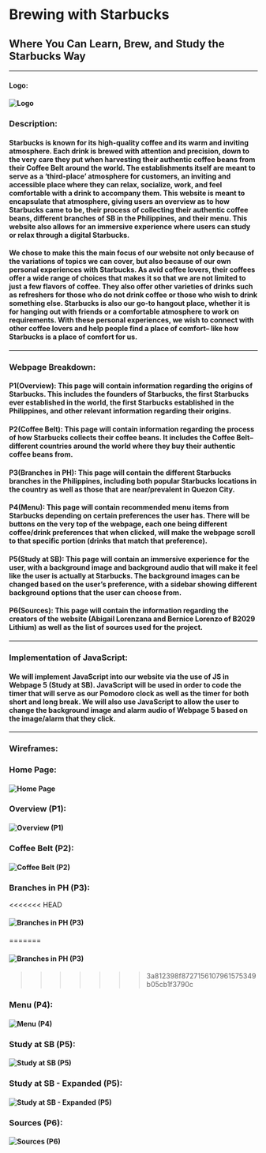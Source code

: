# Brewing with Starbucks 
## Where You Can Learn, Brew, and Study the Starbucks Way
*****
#### Logo: 
#### ![Logo](Assets/Logo.png)


### Description: 

#### Starbucks is known for its high-quality coffee and its warm and inviting atmosphere. Each drink is brewed with attention and precision, down to the very care they put when harvesting their authentic coffee beans from their Coffee Belt around the world. The establishments itself are meant to serve as a ‘third-place’ atmosphere for customers, an inviting and accessible place where they can relax, socialize, work, and feel comfortable with a drink to accompany them. This website is meant to encapsulate that atmosphere, giving users an overview as to how Starbucks came to be, their process of collecting their authentic coffee beans, different branches of SB in the Philippines, and their menu. This website also allows for an immersive experience where users can study or relax through a digital Starbucks.  

#### We chose to make this the main focus of our website not only because of the variations of topics we can cover, but also because of our own personal experiences with Starbucks. As avid coffee lovers, their coffees offer a wide range of choices that makes it so that we are not limited to just a few flavors of coffee. They also offer other varieties of drinks such as refreshers for those who do not drink coffee or those who wish to drink something else. Starbucks is also our go-to hangout place, whether it is for hanging out with friends or a comfortable atmosphere to work on requirements. With these personal experiences, we wish to connect with other coffee lovers and help people find a place of comfort– like how Starbucks is a place of comfort for us. 

*****
### Webpage Breakdown: 

#### P1(Overview): This page will contain information regarding the origins of Starbucks. This includes the founders of Starbucks, the first Starbucks ever established in the world, the first Starbucks established in the Philippines, and other relevant information regarding their origins. 

#### P2(Coffee Belt): This page will contain information regarding the process of how Starbucks collects their coffee beans. It includes the Coffee Belt– different countries around the world where they buy their authentic coffee beans from.

#### P3(Branches in PH): This page will contain the different Starbucks branches in the Philippines, including both popular Starbucks locations in the country as well as those that are near/prevalent in Quezon City.

#### P4(Menu): This page will contain recommended menu items from Starbucks depending on certain preferences the user has. There will be buttons on the very top of the webpage, each one being different coffee/drink preferences that when clicked, will make the webpage scroll to that specific portion (drinks that match that preference).

#### P5(Study at SB): This page will contain an immersive experience for the user, with a background image and background audio that will make it feel like the user is actually at Starbucks. The background images can be changed based on the user’s preference, with a sidebar showing different background options that the user can choose from. 

#### P6(Sources): This page will contain the information regarding the creators of the website (Abigail Lorenzana and Bernice Lorenzo of B2029 Lithium) as well as the list of sources used for the project.

*****
### Implementation of JavaScript: 

#### We will implement JavaScript into our website via the use of JS in Webpage 5 (Study at SB). JavaScript will be used in order to code the timer that will serve as our Pomodoro clock as well as the timer for both short and long break. We will also use JavaScript to allow the user to change the background image and alarm audio of Webpage 5 based on the image/alarm that they click.

*****

### Wireframes: 

### Home Page:
#### ![Home Page](Assets/HomePage.png)

### Overview (P1):
#### ![Overview (P1)](Assets/Overview.png)

### Coffee Belt (P2):
#### ![Coffee Belt (P2)](Assets/CoffeeBelt.png)

### Branches in PH (P3):
<<<<<<< HEAD
#### ![Branches in PH (P3)](Assets/BranchesinPH.png)
=======
#### ![Branches in PH (P3)]([../WDProjLithiumLorenzanaLorenzo/Assets/BranchesinPH.png](https://github.com/2313Bernice/WDProjLithiumLorenzanaLorenzo/blob/c4d5d742f6ac8086993ed1d4653a1b3b246be39e/Assets/BranchesinPH.png))
>>>>>>> 3a812398f8727156107961575349b05cb1f3790c

### Menu (P4):
#### ![Menu (P4)](Assets/Menu.png)

### Study at SB (P5):
#### ![Study at SB (P5)](Assets/Study.png)

### Study at SB - Expanded (P5):
#### ![Study at SB - Expanded (P5)](Assets/StudyExp.png)

### Sources (P6):
#### ![Sources (P6)](Assets/Sources.png)


